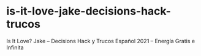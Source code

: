 # is-it-love-jake-decisions-hack-trucos
Is It Love? Jake – Decisions Hack y Trucos Español 2021 – Energía Gratis e Infinita
